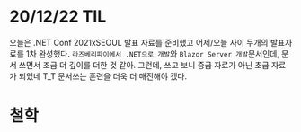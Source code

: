 # 20/12/22 TIL
오늘은 .NET Conf 2021xSEOUL 발표 자료를 준비했고 어제/오늘 사이 두개의 발표자료를 1차 완성했다.
`라즈베리파이에서 .NET으로 개발`와 `Blazor Server 개발`문서인데, 문서 쓰면서 조금 더 깊이를 더한 것 같아. 그런데, 쓰고 보니 중급 자료가 아닌 초급 자료가 되었네 T_T 문서쓰는 훈련을 더욱 더 매진해야 겠다.

# 철학

